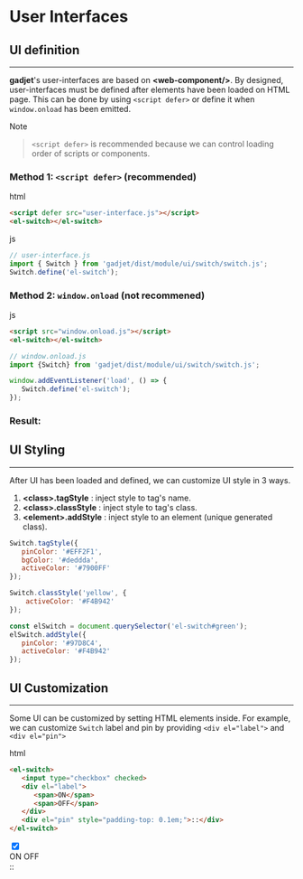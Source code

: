 # User Interfaces

## UI definition
---

**gadjet**'s user-interfaces are based on **\<web-component/>**. By designed,
user-interfaces must be defined after elements have been loaded on HTML page.
This can be done by using `<script defer>` or define it when `window.onload`
has been emitted.

<el-blockquote-title>Note</el-blockquote-title>
> `<script defer>` is recommended because we can control loading order of
> scripts or components.

### Method 1: `<script defer>` (recommended)

<el-code-title>html</el-code-title>
```html
<script defer src="user-interface.js"></script>
<el-switch></el-switch>
```

<el-code-title>js</el-code-title>
```js
// user-interface.js
import { Switch } from 'gadjet/dist/module/ui/switch/switch.js';
Switch.define('el-switch');
```

### Method 2: `window.onload` (not recommened)

<el-code-title>js</el-code-title>
```html
<script src="window.onload.js"></script>
<el-switch></el-switch>
```

```js
// window.onload.js
import {Switch} from 'gadjet/dist/module/ui/switch/switch.js';

window.addEventListener('load', () => {
   Switch.define('el-switch');
});
```

### Result:

<el-switch></el-switch>

## UI Styling
---

After UI has been loaded and defined, we can customize UI style in 3 ways.
1. **\<class>.tagStyle** : inject style to tag's name.
2. **\<class>.classStyle** : inject style to tag's class.
3. **\<element>.addStyle** : inject style to an element (unique generated class).

```js
Switch.tagStyle({
   pinColor: '#EFF2F1',
   bgColor: '#deddda',
   activeColor: '#7900FF'
});

Switch.classStyle('yellow', {
    activeColor: '#F4B942'
});

const elSwitch = document.querySelector('el-switch#green');
elSwitch.addStyle({
   pinColor: '#97D8C4',
   activeColor: '#F4B942'
});
```
<el-switch class="light"></el-switch>
<el-switch class="yellow"></el-switch>
<el-switch id="green"></el-switch>

## UI Customization
---

Some UI can be customized by setting HTML elements inside. For example,
we can customize `Switch` label and pin by providing `<div el="label">` and `<div el="pin">`

<el-code-title>html</el-code-title>
```html
<el-switch>
   <input type="checkbox" checked>
   <div el="label">
      <span>ON</span>
      <span>OFF</span>
   </div>
   <div el="pin" style="padding-top: 0.1em;">::</div>
</el-switch>
```

<el-switch>
   <input type="checkbox" checked>
   <div el="label">
      <span>ON</span>
      <span>OFF</span>
   </div>
   <div el="pin" style="padding-top: 0.1em;">::</div>
</el-switch>